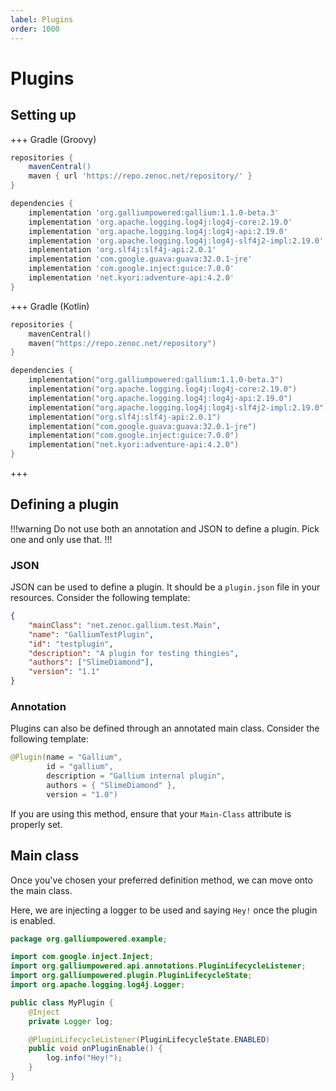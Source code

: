 ```yaml
---
label: Plugins
order: 1000
---
```


# Plugins
## Setting up
+++ Gradle (Groovy)
```groovy
repositories {
    mavenCentral()
    maven { url 'https://repo.zenoc.net/repository/' }
}

dependencies {
    implementation 'org.galliumpowered:gallium:1.1.0-beta.3'
    implementation 'org.apache.logging.log4j:log4j-core:2.19.0'
    implementation 'org.apache.logging.log4j:log4j-api:2.19.0'
    implementation 'org.apache.logging.log4j:log4j-slf4j2-impl:2.19.0'
    implementation 'org.slf4j:slf4j-api:2.0.1'
    implementation 'com.google.guava:guava:32.0.1-jre'
    implementation 'com.google.inject:guice:7.0.0'
    implementation 'net.kyori:adventure-api:4.2.0'
} 
```
+++ Gradle (Kotlin)
```kts
repositories {
    mavenCentral()
    maven("https://repo.zenoc.net/repository")
}

dependencies {
    implementation("org.galliumpowered:gallium:1.1.0-beta.3")
    implementation("org.apache.logging.log4j:log4j-core:2.19.0")
    implementation("org.apache.logging.log4j:log4j-api:2.19.0")
    implementation("org.apache.logging.log4j:log4j-slf4j2-impl:2.19.0")
    implementation("org.slf4j:slf4j-api:2.0.1")
    implementation("com.google.guava:guava:32.0.1-jre")
    implementation("com.google.inject:guice:7.0.0")
    implementation("net.kyori:adventure-api:4.2.0")
}
```
+++

## Defining a plugin
!!!warning
Do not use both an annotation and JSON to define a plugin. Pick one and only use that.
!!!
### JSON
JSON can be used to define a plugin. It should be a `plugin.json` file in your resources. Consider the following template:
```json
{
    "mainClass": "net.zenoc.gallium.test.Main",
    "name": "GalliumTestPlugin",
    "id": "testplugin",
    "description": "A plugin for testing thingies",
    "authors": ["SlimeDiamond"],
    "version": "1.1"
}
```
### Annotation
Plugins can also be defined through an annotated main class. Consider the following template:
```java
@Plugin(name = "Gallium",
        id = "gallium",
        description = "Gallium internal plugin",
        authors = { "SlimeDiamond" },
        version = "1.0")
```
If you are using this method, ensure that your `Main-Class` attribute is properly set.

## Main class
Once you've chosen your preferred definition method, we can move onto the main class.

Here, we are injecting a logger to be used and saying `Hey!` once the plugin is enabled.
```java
package org.galliumpowered.example;

import com.google.inject.Inject;
import org.galliumpowered.api.annotations.PluginLifecycleListener;
import org.galliumpowered.plugin.PluginLifecycleState;
import org.apache.logging.log4j.Logger;

public class MyPlugin {
    @Inject
    private Logger log;

    @PluginLifecycleListener(PluginLifecycleState.ENABLED)
    public void onPluginEnable() {
        log.info("Hey!");	
    }
}
```
